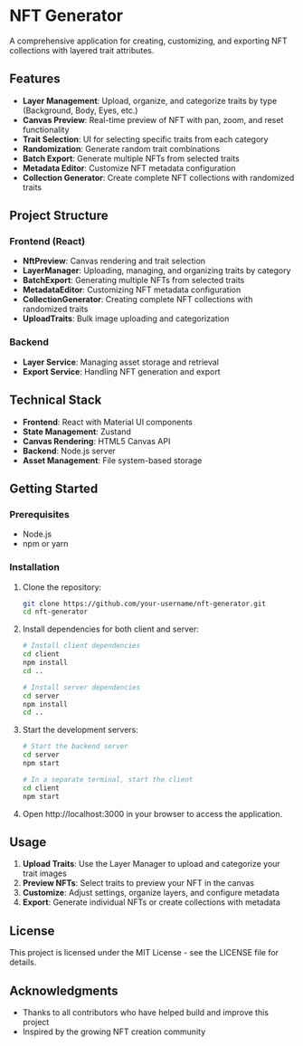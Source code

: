 # NFT Generator

A comprehensive application for creating, customizing, and exporting NFT collections with layered trait attributes.

## Features

- **Layer Management**: Upload, organize, and categorize traits by type (Background, Body, Eyes, etc.)
- **Canvas Preview**: Real-time preview of NFT with pan, zoom, and reset functionality
- **Trait Selection**: UI for selecting specific traits from each category
- **Randomization**: Generate random trait combinations
- **Batch Export**: Generate multiple NFTs from selected traits
- **Metadata Editor**: Customize NFT metadata configuration
- **Collection Generator**: Create complete NFT collections with randomized traits

## Project Structure

### Frontend (React)
- **NftPreview**: Canvas rendering and trait selection
- **LayerManager**: Uploading, managing, and organizing traits by category
- **BatchExport**: Generating multiple NFTs from selected traits
- **MetadataEditor**: Customizing NFT metadata configuration
- **CollectionGenerator**: Creating complete NFT collections with randomized traits
- **UploadTraits**: Bulk image uploading and categorization

### Backend
- **Layer Service**: Managing asset storage and retrieval
- **Export Service**: Handling NFT generation and export

## Technical Stack

- **Frontend**: React with Material UI components
- **State Management**: Zustand
- **Canvas Rendering**: HTML5 Canvas API
- **Backend**: Node.js server
- **Asset Management**: File system-based storage

## Getting Started

### Prerequisites
- Node.js
- npm or yarn

### Installation

1. Clone the repository:
   ```bash
   git clone https://github.com/your-username/nft-generator.git
   cd nft-generator
   ```

2. Install dependencies for both client and server:
   ```bash
   # Install client dependencies
   cd client
   npm install
   cd ..

   # Install server dependencies
   cd server
   npm install
   cd ..
   ```

3. Start the development servers:
   ```bash
   # Start the backend server
   cd server
   npm start
   
   # In a separate terminal, start the client
   cd client
   npm start
   ```

4. Open http://localhost:3000 in your browser to access the application.

## Usage

1. **Upload Traits**: Use the Layer Manager to upload and categorize your trait images
2. **Preview NFTs**: Select traits to preview your NFT in the canvas
3. **Customize**: Adjust settings, organize layers, and configure metadata
4. **Export**: Generate individual NFTs or create collections with metadata

## License

This project is licensed under the MIT License - see the LICENSE file for details.

## Acknowledgments

- Thanks to all contributors who have helped build and improve this project
- Inspired by the growing NFT creation community 